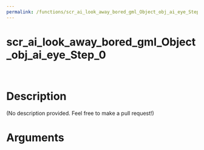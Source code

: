 ```yaml
---
permalink: /functions/scr_ai_look_away_bored_gml_Object_obj_ai_eye_Step_0
---
```

# scr_ai_look_away_bored_gml_Object_obj_ai_eye_Step_0  
&nbsp;  
# Description  
(No description provided. Feel free to make a pull request!) 
&nbsp;  
# Arguments


